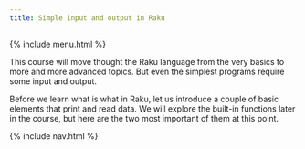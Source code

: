 ```yaml
---
title: Simple input and output in Raku
---
```


{% include menu.html %}

This course will move thought the Raku language from the very basics to more and more advanced topics. But even the simplest programs require some input and output.

Before we learn what is what in Raku, let us introduce a couple of basic elements that print and read data. We will explore the built-in functions later in the course, but here are the two most important of them at this point.

{% include nav.html %}
